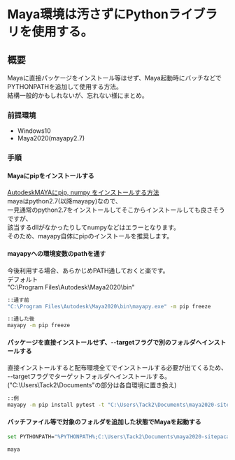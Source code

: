 # Maya環境は汚さずにPythonライブラリを使用する。
## 概要
Mayaに直接パッケージをインストール等はせず、Maya起動時にバッチなどでPYTHONPATHを追加して使用する方法。  
結構一般的かもしれないが、忘れない様にまとめ。

### 前提環境
- Windows10
- Maya2020(mayapy2.7)

### 手順

#### Mayaにpipをインストールする
[AutodeskMAYAにpip, numpy をインストールする方法](https://qiita.com/kodai100/items/4ddd76145c11d8099c17)  
mayaはpython2.7(以降mayapy)なので、  
一見通常のpython2.7をインストールしてそこからインストールしても良さそうですが、  
該当するdllがなかったりしてnumpyなどはエラーとなります。  
そのため、mayapy自体にpipのインストールを推奨します。  

#### mayapyへの環境変数のpathを通す
今後利用する場合、あらかじめPATH通しておくと楽です。  
デフォルト  
"C:\Program Files\Autodesk\Maya2020\bin"  

``` bash
::通す前
"C:\Program Files\Autodesk\Maya2020\bin\mayapy.exe" -m pip freeze

::通した後
mayapy -m pip freeze
```

#### パッケージを直接インストールせず、--targetフラグで別のフォルダへインストールする
直接インストールすると配布環境全てでインストールする必要が出てくるため、  
--targetフラグでターゲットフォルダへインストールする。  
("C:\Users\Tack2\Documents\"の部分は各自環境に置き換え)  
``` bash
::例
mayapy -m pip install pytest -t "C:\Users\Tack2\Documents\maya2020-sitepacages"
```

#### バッチファイル等で対象のフォルダを追加した状態でMayaを起動する
``` bash
set PYTHONPATH="%PYTHONPATH%;C:\Users\Tack2\Documents\maya2020-sitepacages;"

maya
```
